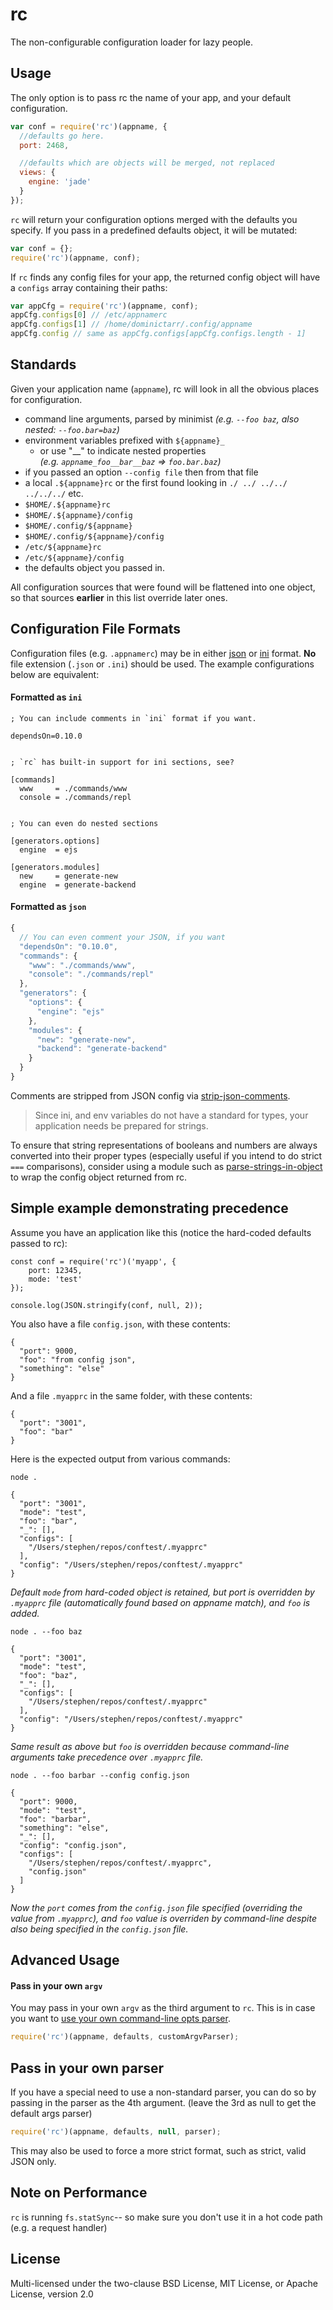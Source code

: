 # rc

The non-configurable configuration loader for lazy people.

## Usage

The only option is to pass rc the name of your app, and your default configuration.

```javascript
var conf = require('rc')(appname, {
  //defaults go here.
  port: 2468,

  //defaults which are objects will be merged, not replaced
  views: {
    engine: 'jade'
  }
});
```

`rc` will return your configuration options merged with the defaults you specify.
If you pass in a predefined defaults object, it will be mutated:

```javascript
var conf = {};
require('rc')(appname, conf);
```

If `rc` finds any config files for your app, the returned config object will have
a `configs` array containing their paths:

```javascript
var appCfg = require('rc')(appname, conf);
appCfg.configs[0] // /etc/appnamerc
appCfg.configs[1] // /home/dominictarr/.config/appname
appCfg.config // same as appCfg.configs[appCfg.configs.length - 1]
```

## Standards

Given your application name (`appname`), rc will look in all the obvious places for configuration.

* command line arguments, parsed by minimist _(e.g. `--foo baz`, also nested: `--foo.bar=baz`)_
* environment variables prefixed with `${appname}_`
    * or use "\_\_" to indicate nested properties <br/> _(e.g. `appname_foo__bar__baz` => `foo.bar.baz`)_
* if you passed an option `--config file` then from that file
* a local `.${appname}rc` or the first found looking in `./ ../ ../../ ../../../` etc.
* `$HOME/.${appname}rc`
* `$HOME/.${appname}/config`
* `$HOME/.config/${appname}`
* `$HOME/.config/${appname}/config`
* `/etc/${appname}rc`
* `/etc/${appname}/config`
* the defaults object you passed in.

All configuration sources that were found will be flattened into one object,
so that sources **earlier** in this list override later ones.

## Configuration File Formats

Configuration files (e.g. `.appnamerc`) may be in either [json](http://json.org/example)
or [ini](http://en.wikipedia.org/wiki/INI_file) format. **No** file extension (`.json` or `.ini`) should be used. The
example configurations below are equivalent:

#### Formatted as `ini`

```
; You can include comments in `ini` format if you want.

dependsOn=0.10.0


; `rc` has built-in support for ini sections, see?

[commands]
  www     = ./commands/www
  console = ./commands/repl


; You can even do nested sections

[generators.options]
  engine  = ejs

[generators.modules]
  new     = generate-new
  engine  = generate-backend

```

#### Formatted as `json`

```javascript
{
  // You can even comment your JSON, if you want
  "dependsOn": "0.10.0",
  "commands": {
    "www": "./commands/www",
    "console": "./commands/repl"
  },
  "generators": {
    "options": {
      "engine": "ejs"
    },
    "modules": {
      "new": "generate-new",
      "backend": "generate-backend"
    }
  }
}
```

Comments are stripped from JSON config via [strip-json-comments](https://github.com/sindresorhus/strip-json-comments).

> Since ini, and env variables do not have a standard for types, your application needs be prepared for strings.

To ensure that string representations of booleans and numbers are always converted into their proper types (especially
useful if you intend to do strict `===` comparisons), consider using a module such
as [parse-strings-in-object](https://github.com/anselanza/parse-strings-in-object) to wrap the config object returned
from rc.

## Simple example demonstrating precedence

Assume you have an application like this (notice the hard-coded defaults passed to rc):

```
const conf = require('rc')('myapp', {
    port: 12345,
    mode: 'test'
});

console.log(JSON.stringify(conf, null, 2));
```

You also have a file `config.json`, with these contents:

```
{
  "port": 9000,
  "foo": "from config json",
  "something": "else"
}
```

And a file `.myapprc` in the same folder, with these contents:

```
{
  "port": "3001",
  "foo": "bar"
}
```

Here is the expected output from various commands:

`node .`

```
{
  "port": "3001",
  "mode": "test",
  "foo": "bar",
  "_": [],
  "configs": [
    "/Users/stephen/repos/conftest/.myapprc"
  ],
  "config": "/Users/stephen/repos/conftest/.myapprc"
}
```

*Default `mode` from hard-coded object is retained, but port is overridden by `.myapprc` file (automatically found based
on appname match), and `foo` is added.*

`node . --foo baz`

```
{
  "port": "3001",
  "mode": "test",
  "foo": "baz",
  "_": [],
  "configs": [
    "/Users/stephen/repos/conftest/.myapprc"
  ],
  "config": "/Users/stephen/repos/conftest/.myapprc"
}
```

*Same result as above but `foo` is overridden because command-line arguments take precedence over `.myapprc` file.*

`node . --foo barbar --config config.json`

```
{
  "port": 9000,
  "mode": "test",
  "foo": "barbar",
  "something": "else",
  "_": [],
  "config": "config.json",
  "configs": [
    "/Users/stephen/repos/conftest/.myapprc",
    "config.json"
  ]
}
```

*Now the `port` comes from the `config.json` file specified (overriding the value from `.myapprc`), and `foo` value is
overriden by command-line despite also being specified in the `config.json` file.*

## Advanced Usage

#### Pass in your own `argv`

You may pass in your own `argv` as the third argument to `rc`. This is in case you want
to [use your own command-line opts parser](https://github.com/dominictarr/rc/pull/12).

```javascript
require('rc')(appname, defaults, customArgvParser);
```

## Pass in your own parser

If you have a special need to use a non-standard parser,
you can do so by passing in the parser as the 4th argument.
(leave the 3rd as null to get the default args parser)

```javascript
require('rc')(appname, defaults, null, parser);
```

This may also be used to force a more strict format,
such as strict, valid JSON only.

## Note on Performance

`rc` is running `fs.statSync`-- so make sure you don't use it in a hot code path (e.g. a request handler)

## License

Multi-licensed under the two-clause BSD License, MIT License, or Apache License, version 2.0
